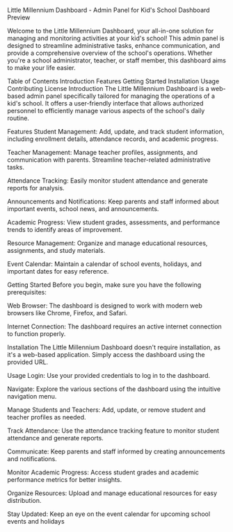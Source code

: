 Little Millennium Dashboard - Admin Panel for Kid's School
Dashboard Preview

Welcome to the Little Millennium Dashboard, your all-in-one solution for managing and monitoring activities at your kid's school! This admin panel is designed to streamline administrative tasks, enhance communication, and provide a comprehensive overview of the school's operations. Whether you're a school administrator, teacher, or staff member, this dashboard aims to make your life easier.

Table of Contents
Introduction
Features
Getting Started
Installation
Usage
Contributing
License
Introduction
The Little Millennium Dashboard is a web-based admin panel specifically tailored for managing the operations of a kid's school. It offers a user-friendly interface that allows authorized personnel to efficiently manage various aspects of the school's daily routine.

Features
Student Management: Add, update, and track student information, including enrollment details, attendance records, and academic progress.

Teacher Management: Manage teacher profiles, assignments, and communication with parents. Streamline teacher-related administrative tasks.

Attendance Tracking: Easily monitor student attendance and generate reports for analysis.

Announcements and Notifications: Keep parents and staff informed about important events, school news, and announcements.

Academic Progress: View student grades, assessments, and performance trends to identify areas of improvement.

Resource Management: Organize and manage educational resources, assignments, and study materials.

Event Calendar: Maintain a calendar of school events, holidays, and important dates for easy reference.

Getting Started
Before you begin, make sure you have the following prerequisites:

Web Browser: The dashboard is designed to work with modern web browsers like Chrome, Firefox, and Safari.

Internet Connection: The dashboard requires an active internet connection to function properly.

Installation
The Little Millennium Dashboard doesn't require installation, as it's a web-based application. Simply access the dashboard using the provided URL.

Usage
Login: Use your provided credentials to log in to the dashboard.

Navigate: Explore the various sections of the dashboard using the intuitive navigation menu.

Manage Students and Teachers: Add, update, or remove student and teacher profiles as needed.

Track Attendance: Use the attendance tracking feature to monitor student attendance and generate reports.

Communicate: Keep parents and staff informed by creating announcements and notifications.

Monitor Academic Progress: Access student grades and academic performance metrics for better insights.

Organize Resources: Upload and manage educational resources for easy distribution.

Stay Updated: Keep an eye on the event calendar for upcoming school events and holidays
